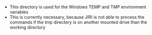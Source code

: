 - This directory is used for the Windows TEMP and TMP environment variables
- This is currently necessary, because JIRI is not able to process the commands if the tmp directory is on another mounted drive than the working directory